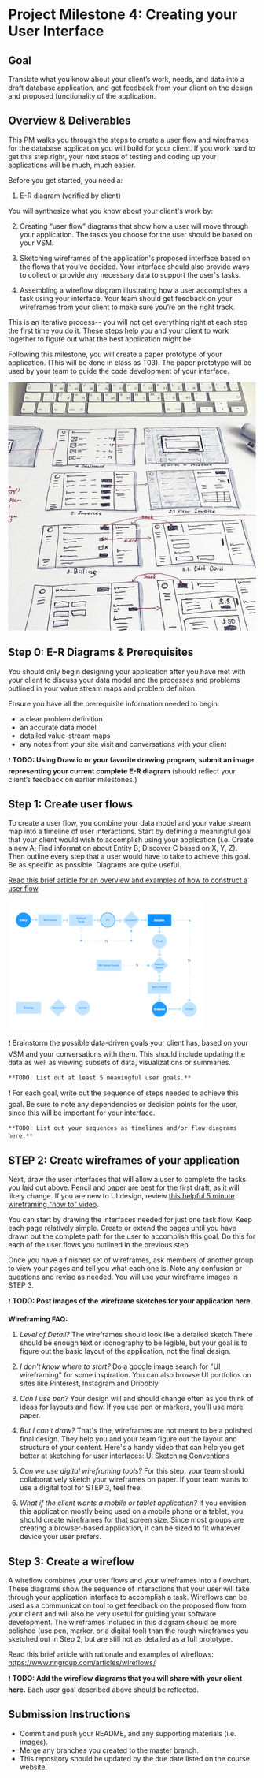 # Project Milestone 4: Creating your User Interface

## Goal

Translate what you know about your client’s work, needs, and data into a draft database application, and get feedback from your client on the design and proposed functionality of the application.

## Overview & Deliverables

This PM walks you through the steps to create a user flow and wireframes for the database application you will build for your client. If you work hard to get this step right, your next steps of testing and coding up your applications will be much, much easier.

Before you get started, you need a:

1. E-R diagram (verified by client)

You will synthesize what you know about your client's work by:

2. Creating “user flow” diagrams that show how a user will move through your application. The tasks you choose for the user should be based on your VSM. 

3. Sketching wireframes of the application's proposed interface based on the flows that you’ve decided. Your interface should also provide ways to collect or provide any necessary data to support the user's tasks.

4. Assembling a wireflow diagram illustrating how a user accomplishes a task using your interface. Your team should get feedback on your wireframes from your client to make sure you’re on the right track. 

This is an iterative process-- you will not get everything right at each step the first time you do it. These steps help you and your client to work together to figure out what the best application might be.  

Following this milestone, you will create a paper prototype of your application. (This will be done in class as T03). The paper prototype will be used by your team to guide the code development of your interface.

![Image of wireframing](images/wireflow.jpg "Wireframing with User Flows")


## Step 0: E-R Diagrams & Prerequisites

You should only begin designing your application after you have met with your client to discuss your data model and the processes and problems outlined in your value stream maps and problem definiton.

Ensure you have all the prerequisite information needed to begin:
- a clear problem definition
- an accurate data model
- detailed value-stream maps
- any notes from your site visit and conversations with your client

:exclamation: **TODO: Using Draw.io or your favorite drawing program, submit an image representing your current complete E-R diagram**  (should reflect your client’s feedback on earlier milestones.)


## Step 1: Create user flows

To create a user flow, you combine your data model and your value stream map into a timeline of user interactions. Start by defining a meaningful goal that your client would wish to accomplish using your application (i.e. Create a new A; Find information about Entity B; Discover C based on X, Y, Z). Then outline every step that a user would have to take to achieve this goal. Be as specific as possible. Diagrams are quite useful.

[Read this brief article for an overview and examples of how to construct a user flow](https://careerfoundry.com/en/blog/ux-design/what-are-user-flows/)

![Image user flow of a customer ordering a product.](images/user-flow-beginning.png)

:exclamation: Brainstorm the possible data-driven goals your client has, based on your VSM and your conversations with them. This should include updating the data as well as viewing subsets of data, visualizations or summaries.

	**TODO: List out at least 5 meaningful user goals.**

:exclamation: For each goal, write out the sequence of steps needed to achieve this goal. Be sure to note any dependencies or decision points for the user, since this will be important for your interface.

	**TODO: List out your sequences as timelines and/or flow diagrams here.**

## STEP 2: Create wireframes of your application

Next, draw the user interfaces that will allow a user to complete the tasks you laid out above. Pencil and paper are best for the first draft, as it will likely change. If you are new to UI design, review [this helpful 5 minute wireframing "how to” video](https://www.youtube.com/watch?v=PmmQjLqJQlY).

You can start by drawing the interfaces needed for just one task flow. Keep each page relatively simple. Create or extend the pages until you have drawn out the complete path for the user to accomplish this goal. Do this for each of the user flows you outlined in the previous step.

Once you have a finished set of wireframes, ask members of another group to view your pages and tell you what each one is. Note any confusion or questions and revise as needed. You will use your wireframe images in STEP 3.

:exclamation: **TODO: Post images of the wireframe sketches for your application here**.


**Wireframing FAQ:**
1. *Level of Detail?* The wireframes should look like a detailed sketch.There should be enough text or iconography to be legible, but your goal is to figure out the basic layout of the application, not the final design.

2. *I don't know where to start?* Do a google image search for "UI wireframing" for some inspiration. You can also browse UI portfolios on sites like Pinterest, Instagram and Dribbbly

3. *Can I use pen?* Your design will and should change often as you think of ideas for layouts and flow. If you use pen or markers, you'll use more paper.

4. *But I can't draw?* That's fine, wireframes are not meant to be a polished final design. They help you and your team figure out the layout and structure of your content. Here's a handy video that can help you get better at sketching for user interfaces: [UI Sketching Conventions](https://www.youtube.com/watch?v=MwidSAlbEB8)

5. *Can we use digital wireframing tools?* For this step, your team should collaboratively sketch your wireframes on paper. If your team wants to use a digital tool for STEP 3, feel free.

6. *What if the client wants a mobile or tablet application?* If you envision this application mostly being used on a mobile phone or a tablet, you should create wireframes for that screen size. Since most groups are creating a browser-based application, it can be sized to fit whatever device your user prefers.

## Step 3: Create a wireflow

A wireflow combines your user flows and your wireframes into a flowchart. These diagrams show the sequence of interactions that your user will take through your application interface to accomplish a task. Wireflows can be used as a communication tool to get feedback on the proposed flow from your client and will also be very useful for guiding your software development. The wireframes included in this diagram should be more polished (use pen, marker, or a digital tool) than the rough wireframes you sketched out in Step 2, but are still not as detailed as a full prototype.

Read this brief article with rationale and examples of wireflows: https://www.nngroup.com/articles/wireflows/

:exclamation:  **TODO: Add the wireflow diagrams that you will share with your client here.** Each user goal described above should be reflected.

## Submission Instructions

- Commit and push your README, and any supporting materials (i.e. images).
- Merge any branches you created to the master branch.
- This repository should be updated by the due date listed on the course website.
